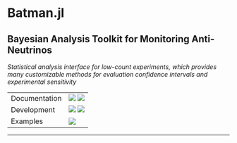 # Batman.jl
## Bayesian Analysis Toolkit for Monitoring Anti-Neutrinos
_Statistical analysis interface for low-count experiments, which provides
many customizable methods for evaluation confidence intervals and experimental
sensitivity_

|               |                                        |
| :------------ | :------------------------------------- |
| Documentation | [![][stable-img]][stable-url] [![][dev-img]][dev-url] |
| Development   | [![][travis-img]][travis-url] [![][codecov-img]][codecov-url] |
| Examples      | [![][binder-img]][binder-url] |

---


[binder-img]: https://mybinder.org/badge_logo.svg
[binder-url]: https://mybinder.org/v2/gh/MorganAskins/Batman.jl/master

[travis-img]: https://travis-ci.com/MorganAskins/Batman.jl.svg?branch=master
[travis-url]: https://travis-ci.com/MorganAskins/Batman.jl

[stable-img]: https://img.shields.io/badge/docs-stable-blue.svg
[stable-url]: https://MorganAskins.github.io/Batman.jl

[dev-img]: https://img.shields.io/badge/docs-dev-blue.svg
[dev-url]: https://MorganAskins.github.io/Batman.jl/dev

[codecov-img]: https://codecov.io/gh/MorganAskins/Batman.jl/branch/master/graph/badge.svg
[codecov-url]: https://codecov.io/gh/MorganAskins/Batman.jl
